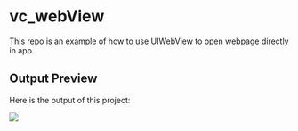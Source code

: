 # vc_webView
This repo is an example of how to use UIWebView to open webpage directly in app.

## Output Preview
Here is the output of this project:

![](http://luthfifr.com/buku_ios_101/gif/viewController/vc_webView.gif)
